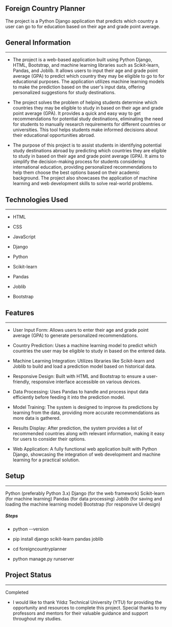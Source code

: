 <h1></h1>
<h2>Foreign Country Planner</h2><p>The project is a Python Django application that predicts which country a user can go to for education based on their age and grade point average.</p><h2>General Information</h2>
<hr><ul>
<li>The project is a web-based application built using Python Django, HTML, Bootstrap, and machine learning libraries such as Scikit-learn, Pandas, and Joblib. It allows users to input their age and grade point average (GPA) to predict which country they may be eligible to go to for educational purposes. The application utilizes machine learning models to make the prediction based on the user's input data, offering personalized suggestions for study destinations.</li>
</ul><ul>
<li>The project solves the problem of helping students determine which countries they may be eligible to study in based on their age and grade point average (GPA). It provides a quick and easy way to get recommendations for potential study destinations, eliminating the need for students to manually research requirements for different countries or universities. This tool helps students make informed decisions about their educational opportunities abroad.</li>
</ul><ul>
<li>The purpose of this project is to assist students in identifying potential study destinations abroad by predicting which countries they are eligible to study in based on their age and grade point average (GPA). It aims to simplify the decision-making process for students considering international education, providing personalized recommendations to help them choose the best options based on their academic background. The project also showcases the application of machine learning and web development skills to solve real-world problems.</li>
</ul><h2>Technologies Used</h2>
<hr><ul>
<li>HTML</li>
</ul><ul>
<li>CSS</li>
</ul><ul>
<li>JavaScript</li>
</ul><ul>
<li>Django</li>
</ul><ul>
<li>Python</li>
</ul><ul>
<li>Scikit-learn</li>
</ul><ul>
<li>Pandas</li>
</ul><ul>
<li>Joblib</li>
</ul><ul>
<li>Bootstrap</li>
</ul><h2>Features</h2>
<hr><ul>
<li>User Input Form: Allows users to enter their age and grade point average (GPA) to generate personalized recommendations.</li>
</ul><ul>
<li>Country Prediction: Uses a machine learning model to predict which countries the user may be eligible to study in based on the entered data.</li>
</ul><ul>
<li>Machine Learning Integration: Utilizes libraries like Scikit-learn and Joblib to build and load a prediction model based on historical data.</li>
</ul><ul>
<li>Responsive Design: Built with HTML and Bootstrap to ensure a user-friendly, responsive interface accessible on various devices.</li>
</ul><ul>
<li>Data Processing: Uses Pandas to handle and process input data efficiently before feeding it into the prediction model.</li>
</ul><ul>
<li>Model Training: The system is designed to improve its predictions by learning from the data, providing more accurate recommendations as more data is gathered.</li>
</ul><ul>
<li>Results Display: After prediction, the system provides a list of recommended countries along with relevant information, making it easy for users to consider their options.</li>
</ul><ul>
<li>Web Application: A fully functional web application built with Python Django, showcasing the integration of web development and machine learning for a practical solution.</li>
</ul><h2>Setup</h2>
<hr><p>Python (preferably Python 3.x)
Django (for the web framework)
Scikit-learn (for machine learning)
Pandas (for data processing)
Joblib (for saving and loading the machine learning model)
Bootstrap (for responsive UI design)</p><h5>Steps</h5><ul>
<li>python --version</li>
</ul><ul>
<li>pip install django scikit-learn pandas joblib</li>
</ul><ul>
<li>cd foreigncountryplanner</li>
</ul><ul>
<li>python manage.py runserver</li>
</ul><h2>Project Status</h2>
<hr><p>Completed</p><ul>
<li>I would like to thank Yıldız Technical University (YTU) for providing the opportunity and resources to complete this project. Special thanks to my professors and mentors for their valuable guidance and support throughout my studies.</li>
</ul>
